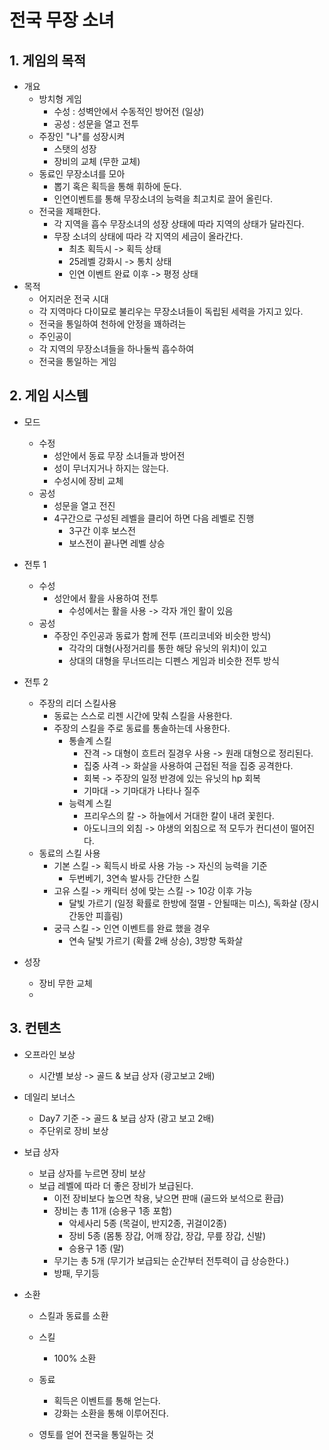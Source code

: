# 전국 무장 소녀
## 1. 게임의 목적
- 개요
  - 방치형 게임
    - 수성 : 성벽안에서 수동적인 방어전 (일상)
    - 공성 : 성문을 열고 전투
  - 주장인 "나"를 성장시켜
    - 스탯의 성장
    - 장비의 교체 (무한 교체)
  - 동료인 무장소녀를 모아
    - 뽑기 혹은 획득을 통해 휘하에 둔다.
    - 인연이벤트를 통해 무장소녀의 능력을 최고치로 끌어 올린다. 
  - 전국을 제패한다.
    - 각 지역을 흡수 무장소녀의 성장 상태에 따라 지역의 상태가 달라진다.
    - 무장 소녀의 상태에 따라 각 지역의 세금이 올라간다.
      - 최초 획득시 -> 획득 상태
      - 25레벨 강화시 -> 통치 상태
      - 인연 이벤트 완료 이후 -> 평정 상태   
- 목적
  - 어지러운 전국 시대
  - 각 지역마다 다이묘로 불리우는 무장소녀들이 독립된 세력을 가지고 있다.
  - 전국을 통일하여 천하에 안정을 꽤하려는
  - 주인공이
  - 각 지역의 무장소녀들을 하나둘씩 흡수하여
  - 전국을 통일하는 게임

## 2. 게임 시스템
- 모드
  - 수정
    - 성안에서 동료 무장 소녀들과 방어전
    - 성이 무너지거나 하지는 않는다.
    - 수성시에 장비 교체   
  - 공성
    - 성문을 열고 전진
    - 4구간으로 구성된 레벨을 클리어 하면 다음 레벨로 진행
      - 3구간 이후 보스전
      - 보스전이 끝나면 레벨 상승  
- 전투 1
  - 수성
    - 성안에서 활을 사용하여 전투
      - 수성에서는 활을 사용 -> 각자 개인 활이 있음  
  - 공성
    - 주장인 주인공과 동료가 함께 전투 (프리코네와 비슷한 방식)
      - 각각의 대형(사정거리를 통한 해당 유닛의 위치)이 있고
      - 상대의 대형을 무너뜨리는 디펜스 게임과 비슷한 전투 방식  
- 전투 2
  - 주장의 리더 스킬사용
    - 동료는 스스로 리젠 시간에 맞춰 스킬을 사용한다.
    - 주장의 스킬을 주로 동료를 통솔하는데 사용한다.
      - 통솔계 스킬
        - 잔격 -> 대형이 흐트러 질경우 사용 -> 원래 대형으로 정리된다.
        - 집중 사격 -> 화살을 사용하여 근접된 적을 집중 공격한다.
        - 회복 -> 주장의 일정 반경에 있는 유닛의 hp 회복
        - 기마대 -> 기마대가 나타나 질주
      - 능력계 스킬
        - 프리우스의 칼 -> 하늘에서 거대한 칼이 내려 꽃힌다.
        - 아도니크의 외침 -> 야생의 외침으로 적 모두가 컨디션이 떨어진다.     
  - 동료의 스킬 사용
    - 기본 스킬 -> 획득시 바로 사용 가능 -> 자신의 능력을 기준
      - 두번베기, 3연속 발사등 간단한 스킬 
    - 고유 스킬 -> 캐릭터 성에 맞는 스킬 -> 10강 이후 가능
      - 달빛 가르기 (일정 확률로 한방에 절멸 - 안될때는 미스), 독화살 (장시간동안 피흘림)  
    - 궁극 스킬 -> 인연 이벤트를 완료 했을 경우
      - 연속 달빛 가르기 (확률 2배 상승), 3방향 독화살 

- 성장
  - 장비 무한 교체
  - 

## 3. 컨텐츠
- 오프라인 보상 
  - 시간별 보상 -> 골드 & 보급 상자 (광고보고 2배)
- 데일리 보너스
  - Day7 기준 -> 골드 & 보급 상자 (광고 보고 2배)
  - 주단위로 장비 보상 
- 보급 상자
  - 보급 상자를 누르면 장비 보상
  - 보급 레벨에 따라 더 좋은 장비가 보급된다. 
    - 이전 장비보다 높으면 착용, 낮으면 판매 (골드와 보석으로 환급)  
    - 장비는 총 11개 (승용구 1종 포함)
      - 악세사리 5종 (목걸이, 반지2종, 귀걸이2종)
      - 장비 5종 (몸통 장갑, 어깨 장갑, 장갑, 무릎 장갑, 신발)
      - 승용구 1종 (말)
    -  무기는 총 5개 (무기가 보급되는 순간부터 전투력이 급 상승한다.)
      - 방패, 무기등     

- 소환
  - 스킬과 동료를 소환
  - 스킬
    - 100% 소환  
  - 동료
    - 획득은 이벤트를 통해 얻는다.
    - 강화는 소환을 통해 이루어진다. 







  - 영토를 얻어 전국을 통일하는 것
